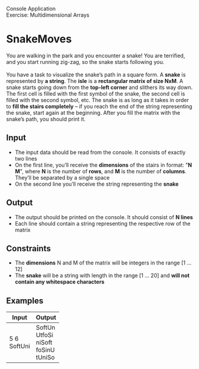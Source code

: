 Console Application<br>
Exercise: Multidimensional Arrays
# SnakeMoves
You are walking in the park and you encounter a snake! You are terrified, and you start running zig-zag, so the snake starts following you.<br><br>
You have a task to visualize the snake’s path in a square form. A __snake__ is represented by __a string__. The __isle__ is a __rectangular matrix of size NxM__. A snake starts going down from the __top-left corner__ and slithers its way down. The first cell is filled with the first symbol of the snake, the second cell is filled with the second symbol, etc. The snake is as long as it takes in order to __fill the stairs completely__ – if you reach the end of the string representing the snake, start again at the beginning. After you fill the matrix with the snake’s path, you should print it.
## Input
- The input data should be read from the console. It consists of exactly two lines
- On the first line, you’ll receive the __dimensions__ of the stairs in format: "__N M__", where __N__ is the number of __rows__, and __M__ is the number of __columns__. They’ll be separated by a single space
- On the second line you’ll receive the string representing the __snake__
## Output
- The output should be printed on the console. It should consist of __N lines__
- Each line should contain a string representing the respective row of the matrix
## Constraints
- The __dimensions__ N and M of the matrix will be integers in the range [1 … 12]
- The __snake__ will be a string with length in the range [1 … 20] and __will not contain any whitespace characters__
## Examples
Input|Output
-----|------
5 6<br>SoftUni|SoftUn<br>UtfoSi<br>niSoft<br>foSinU<br>tUniSo
